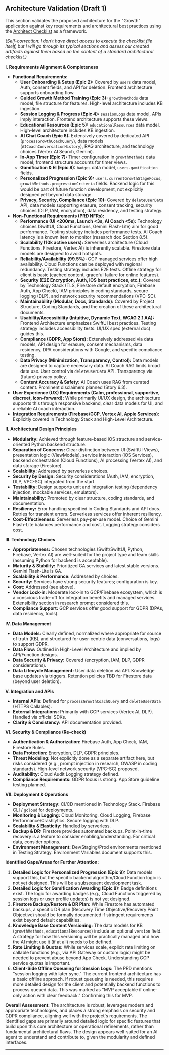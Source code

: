 ## Architecture Validation (Draft 1)

This section validates the proposed architecture for the "Growth" application against key requirements and architectural best practices using the [Architect Checklist](https://www.google.com/search?q=templates/architect-checklist.txt) as a framework.

*(Self-correction: I don't have direct access to execute the checklist file itself, but I will go through its typical sections and assess our created artifacts against them based on the content of a standard architectural checklist.)*

**I. Requirements Alignment & Completeness**

  * **Functional Requirements:**
      * **User Onboarding & Setup (Epic 2):** Covered by `users` data model, Auth, consent fields, and API for deletion. Frontend architecture supports onboarding flow.
      * **Guided Growth Method Training (Epic 3):** `growthMethods` data model, file structure for features. High-level architecture includes KB ingestion.
      * **Session Logging & Progress (Epic 4):** `sessionLogs` data model, APIs imply interaction. Frontend architecture supports these views.
      * **Educational Resources (Epic 5):** `educationalResources` data model. High-level architecture includes KB ingestion.
      * **AI Chat Coach (Epic 6):** Extensively covered by dedicated API (`processGrowthCoachQuery`), data models (`AICoachConversationHistory`), RAG architecture, and technology choices (Vertex AI Search, Gemini).
      * **In-App Timer (Epic 7):** Timer configuration in `growthMethods` data model; frontend structure accounts for timer views.
      * **Gamification & EI (Epic 8):** `badges` data model, `users.gamification` fields.
      * **Personalized Progression (Epic 9):** `users.currentGrowthStageFocus`, `growthMethods.progressionCriteria` fields. Backend logic for this would be part of future function development, not explicitly designed yet beyond data storage.
      * **Privacy, Security, Compliance (Epic 10):** Covered by `deleteUserData` API, data models supporting erasure, consent tracking, security choices (DLP, IAM, encryption), data residency, and testing strategy.
  * **Non-Functional Requirements (PRD NFRs):**
      * **Performance (UI \<200ms, Launch \<3s, AI Coach \<5s):** Technology choices (SwiftUI, Cloud Functions, Gemini Flash-Lite) aim for good performance. Testing strategy includes performance tests. AI Coach latency is a known item to monitor (research doc Section 8.5).
      * **Scalability (10k active users):** Serverless architecture (Cloud Functions, Firestore, Vertex AI) is inherently scalable. Firestore data models are designed to avoid hotspots.
      * **Reliability/Availability (99.5%):** GCP managed services offer high availability. Cloud Functions can be deployed with regional redundancy. Testing strategy includes E2E tests. Offline strategy for client is basic (cached content, graceful failure for online features).
      * **Security (E2E Encryption, Auth, iOS best practices, etc.):** Covered by Technology Stack (TLS, Firestore default encryption, Firebase Auth, App Check), IAM principles in coding standards, secure logging (DLP), and network security recommendations (VPC-SC).
      * **Maintainability (Modular, Docs, Standards):** Covered by Project Structure, Coding Standards, and the creation of these architectural documents.
      * **Usability/Accessibility (Intuitive, Dynamic Text, WCAG 2.1 AA):** Frontend Architecture emphasizes SwiftUI best practices. Testing strategy includes accessibility tests. UI/UX spec (external doc) guides this.
      * **Compliance (GDPR, App Store):** Extensively addressed via data models, API design for erasure, consent mechanisms, data residency, DPA considerations with Google, and specific compliance testing.
      * **Data Privacy (Minimization, Transparency, Control):** Data models are designed to capture necessary data. AI Coach RAG limits broad data use. User control via `deleteUserData` API. Transparency via (future) privacy policy.
      * **Content Accuracy & Safety:** AI Coach uses RAG from curated content. Prominent disclaimers planned (Story 6.3).
  * **User Experience (UX) Requirements (Calm, professional, supportive, discreet, icon-forward):** While primarily UI/UX design, the architecture supports this through responsive backend, clear data models for UI, and a reliable AI coach interaction.
  * **Integration Requirements (Firebase/GCP, Vertex AI, Apple Services):** Explicitly covered in Technology Stack and High-Level Architecture.

**II. Architectural Design Principles**

  * **Modularity:** Achieved through feature-based iOS structure and service-oriented Python backend structure.
  * **Separation of Concerns:** Clear distinction between UI (SwiftUI Views), presentation logic (ViewModels), service interaction (iOS Services), backend orchestration (Cloud Functions), AI processing (Vertex AI), and data storage (Firestore).
  * **Scalability:** Addressed by serverless choices.
  * **Security by Design:** Security considerations (Auth, IAM, encryption, DLP, VPC-SC) integrated from the start.
  * **Testability:** Design supports unit and integration testing (dependency injection, mockable services, emulators).
  * **Maintainability:** Promoted by clear structure, coding standards, and documentation.
  * **Resiliency:** Error handling specified in Coding Standards and API docs. Retries for transient errors. Serverless services offer inherent resiliency.
  * **Cost-Effectiveness:** Serverless pay-per-use model. Choice of Gemini Flash-Lite balances performance and cost. Logging strategy considers cost.

**III. Technology Choices**

  * **Appropriateness:** Chosen technologies (Swift/SwiftUI, Python, Firebase, Vertex AI) are well-suited for the project type and team skills (assuming Python for backend is acceptable).
  * **Maturity & Stability:** Prioritized GA services and latest stable versions. Gemini Flash-Lite is GA.
  * **Scalability & Performance:** Addressed by choices.
  * **Security:** Services have strong security features; configuration is key.
  * **Cost:** Addressed (see above).
  * **Vendor Lock-in:** Moderate lock-in to GCP/Firebase ecosystem, which is a conscious trade-off for integration benefits and managed services. Extensibility section in research prompt considered this.
  * **Compliance Support:** GCP services offer good support for GDPR (DPAs, data residency, tools).

**IV. Data Management**

  * **Data Models:** Clearly defined, normalized where appropriate for source of truth (KB), and structured for user-centric data (conversations, logs) to support GDPR.
  * **Data Flow:** Outlined in High-Level Architecture and implied by API/Function designs.
  * **Data Security & Privacy:** Covered (encryption, IAM, DLP, GDPR considerations).
  * **Data Lifecycle Management:** User data deletion via API. Knowledge base updates via triggers. Retention policies TBD for Firestore data (beyond user deletion).

**V. Integration and APIs**

  * **Internal APIs:** Defined for `processGrowthCoachQuery` and `deleteUserData` (HTTPS Callables).
  * **External Integrations:** Primarily with GCP services (Vertex AI, DLP). Handled via official SDKs.
  * **Clarity & Consistency:** API documentation provided.

**VI. Security & Compliance (Re-check)**

  * **Authentication & Authorization:** Firebase Auth, App Check, IAM, Firestore Rules.
  * **Data Protection:** Encryption, DLP, GDPR principles.
  * **Threat Modeling:** Not explicitly done as a separate artifact here, but risks considered (e.g., prompt injection in research, OWASP in coding standards). High-level network security (VPC-SC) proposed.
  * **Auditability:** Cloud Audit Logging strategy defined.
  * **Compliance Requirements:** GDPR focus is strong. App Store guideline testing planned.

**VII. Deployment & Operations**

  * **Deployment Strategy:** CI/CD mentioned in Technology Stack. Firebase CLI / `gcloud` for deployments.
  * **Monitoring & Logging:** Cloud Monitoring, Cloud Logging, Firebase Performance/Crashlytics. Secure logging with DLP.
  * **Scalability & Elasticity:** Handled by serverless.
  * **Backup & DR:** Firestore provides automated backups. Point-in-time recovery is a feature to consider enabling/understanding. For critical data, consider options.
  * **Environment Management:** Dev/Staging/Prod environments mentioned in Testing Strategy. Environment Variables document supports this.

**Identified Gaps/Areas for Further Attention:**

1.  **Detailed Logic for Personalized Progression (Epic 9):** Data models support this, but the specific backend algorithm/Cloud Function logic is not yet designed. This will be a subsequent development task.
2.  **Detailed Logic for Gamification Awarding (Epic 8):** Badge definitions exist. The logic for awarding badges (e.g., Cloud Functions triggered by session logs or user profile updates) is not yet designed.
3.  **Firestore Backup/Restore & DR Plan:** While Firestore has automated backups, a specific DR plan (Recovery Time Objective/Recovery Point Objective) should be formally documented if stringent requirements exist beyond default capabilities.
4.  **Knowledge Base Content Versioning:** The data models for KB (`growthMethods`, `educationalResources`) include an optional `version` field. A strategy for how this versioning will be practically managed and how the AI might use it (if at all) needs to be defined.
5.  **Rate Limiting & Quotas:** While services scale, explicit rate limiting on callable functions (e.g., via API Gateway or custom logic) might be needed to prevent abuse beyond App Check. Understanding GCP service quotas is important.
6.  **Client-Side Offline Queueing for Session Logs:** The PRD mentions "session logging with later sync." The current frontend architecture has a basic offline approach. If robust queueing is needed, this requires more detailed design for the client and potentially backend functions to process queued data. This was marked as "MVP acceptable if online-only action with clear feedback." Confirming this for MVP.

**Overall Assessment:**
The architecture is robust, leverages modern and appropriate technologies, and places a strong emphasis on security and GDPR compliance, aligning well with the project's requirements. The identified gaps are primarily around detailed logic for specific features that build upon this core architecture or operational refinements, rather than fundamental architectural flaws. The design appears well-suited for an AI agent to understand and contribute to, given the modularity and defined interfaces.

-----
